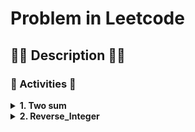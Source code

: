 # Problem in Leetcode
## :scroll::book: Description :book::scroll:
### :memo: Activities :memo:
<details>
<summary><b>1. Two sum</b></summary>

## Two sum
Given an array of integers nums and an integer target, return indices of the two numbers such that they add up to target.
You may assume that each input would have exactly one solution, and you may not use the same element twice.
You can return the answer in any order.
### Example

---
#### INPUT
>nums = [2,7,11,15], target = 9
#### OUTPUT
>[0,1]
---
#### INPUT
>nums = [3,2,4], target = 6
#### OUTPUT
>[0,1]
---

### Whiteboard
* In the lost case (O(**n<sup>2</sup>**))
<div align="center">
<img src="https://user-images.githubusercontent.com/66263776/116494229-02151a00-a866-11eb-971c-6752ed3718f4.png" width="600" height= "600">
</div>
<div align="center">
    <table>
        <tr>
            <th><center>Runtime</center></th>
            <th><center>Memory</center></th>
        </tr>
        <tr>
            <td align="center">464 ms</td>
            <td align="center">14.4 MB</td>
        </tr>
    </table>
</div>

<div align="center">

[Check code](https://github.com/CBarreiro96/PlatformWeb_Exercise/commit/2aaaee9a18c0cbb4abaa0dcdcaa811952186067f#diff-94dbe8d375242ea13fa08c61973e38549d661c65e7c2802f970114576974cec5)

</div>

* The best case O(**n**)
<div align="center">
<img src="https://user-images.githubusercontent.com/66263776/116566410-5ce15c80-a8cc-11eb-9ce1-f4688e93b9fe.png" width="600" height= "600">
</div>
<div align="center">
    <table>
        <tr>
            <th><center>Runtime</center></th>
            <th><center>Memory</center></th>
        </tr>
        <tr>
            <td align="center">40 ms</td>
            <td align="center">14.5 MB</td>
        </tr>
    </table>
</div>

<div align="center">

[Check code](https://github.com/CBarreiro96/PlatformWeb_Exercise/blob/master/Leetcode/Two_Sum.py)

</div>

</details>

<details>
    <summary><b>2. Reverse_Integer</b></summary>
    
## Reverse Integer
### :scroll: Description :scroll:

Given a signed 32-bit integer x, return x with its digits reversed. If reversing x causes the value 
to go outside the signed 32-bit integer range [-2<sup>31</sup>, 2<sup>31</sup> - 1], then return 0.

---
### INPUT
>x = 123
### OUTPUT
>321
---
### INPUT
>x = -123
### OUTPUT
>-321
---
### INPUT
>x = 0
### OUTPUT
>0
---
## WHiteboard

<div align="center">
<img src="https://user-images.githubusercontent.com/66263776/116604605-f5d79e00-a8f3-11eb-9e72-4ba8eaa54c41.png" width="600" height= "600">
</div>

<div align="center">
    <table>
        <tr>
            <th><center>Runtime</center></th>
            <th><center>Memory</center></th>
        </tr>
        <tr>
            <td align="center">32 ms</td>
            <td align="center">14.2 MB</td>
        </tr>
    </table>
</div>

</details>

